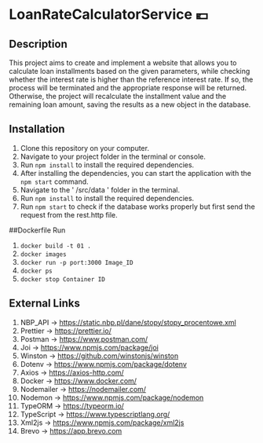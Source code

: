 # LoanRateCalculatorService 💶
## Description
This project aims to create and implement a website that allows you to calculate loan installments based on the given parameters, while checking whether the interest rate is higher than the reference interest rate. If so, the process will be terminated and the appropriate response will be returned. Otherwise, the project will recalculate the installment value and the remaining loan amount, saving the results as a new object in the database.

## Installation
1. Clone this repository on your computer.
2. Navigate to your project folder in the terminal or console.
3. Run `npm install` to install the required dependencies.
4. After installing the dependencies, you can start the application with the `npm start` command.
5. Navigate to the ' /src/data ' folder in the terminal.
6. Run `npm install` to install the required dependencies.
7. Run `npm start` to check if the database works properly but first send the request from the rest.http file.

##Dockerfile Run
1. `docker build -t 01 .`
2. `docker images`
3. `docker run -p port:3000 Image_ID`
4. `docker ps`
5. `docker stop Container ID`

## External Links
1. NBP_API -> https://static.nbp.pl/dane/stopy/stopy_procentowe.xml
2. Prettier -> https://prettier.io/
3. Postman -> https://www.postman.com/
4. Joi -> https://www.npmjs.com/package/joi
5. Winston -> https://github.com/winstonjs/winston
6. Dotenv -> https://www.npmjs.com/package/dotenv
7. Axios -> https://axios-http.com/
8. Docker -> https://www.docker.com/
9. Nodemailer -> https://nodemailer.com/
10. Nodemon -> https://www.npmjs.com/package/nodemon
11. TypeORM -> https://typeorm.io/
12. TypeScript -> https://www.typescriptlang.org/
13. Xml2js -> https://www.npmjs.com/package/xml2js
14. Brevo -> https://app.brevo.com